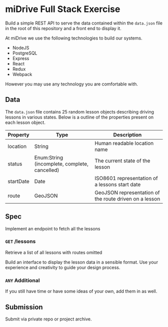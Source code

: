 # miDrive Full Stack Exercise

Build a simple REST API to serve the data contained within the `data.json` file in the root of this repository and a front end to display it.

At miDrive we use the following technologies to build our systems.

- NodeJS
- PostgreSQL
- Express
- React
- Redux
- Webpack

However you may use any technology you are comfortable with.

## Data
The `data.json` file contains 25 random lesson objects describing driving lessons in various states.
Below is a outline of the properties present on each lesson object.

|Property  |Type       |Description|
|----------|-----------|-----------|
|location  |String     |Human readable location name|
|status    |Enum:String (incomplete, complete, cancelled)|The current state of the lesson|
|startDate |Date       |ISO8601 representation of a lessons start date|
|route     |GeoJSON    |GeoJSON representation of the route driven on a lesson|

## Spec
Implement an endpoint to fetch all the lessons

### `GET` /lessons
Retrieve a list of all lessons with routes omitted

Build an interface to display the lesson data in a sensible format. Use your experience and creativity to guide your design process.

### `ANY` Additional
If you still have time or have some ideas of your own, add them in as well.

## Submission

Submit via private repo or project archive.
